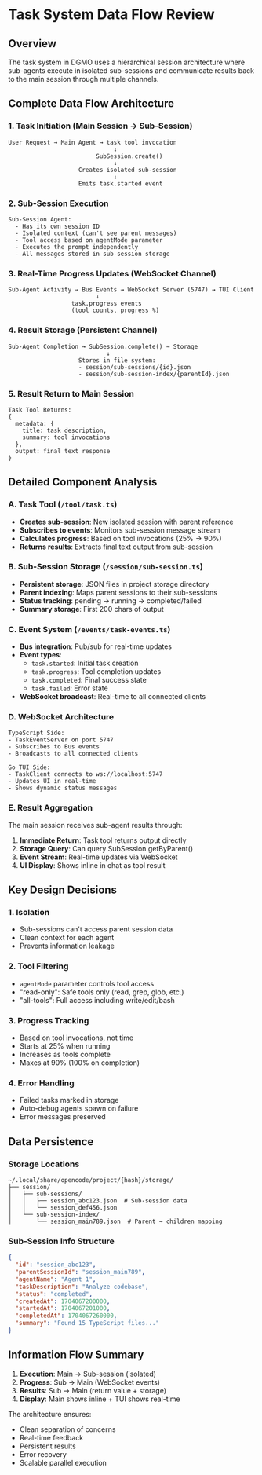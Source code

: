 # Task System Data Flow Review

## Overview

The task system in DGMO uses a hierarchical session architecture where sub-agents execute in isolated sub-sessions and communicate results back to the main session through multiple channels.

## Complete Data Flow Architecture

### 1. Task Initiation (Main Session → Sub-Session)

```
User Request → Main Agent → task tool invocation
                              ↓
                         SubSession.create()
                              ↓
                    Creates isolated sub-session
                              ↓
                    Emits task.started event
```

### 2. Sub-Session Execution

```
Sub-Session Agent:
  - Has its own session ID
  - Isolated context (can't see parent messages)
  - Tool access based on agentMode parameter
  - Executes the prompt independently
  - All messages stored in sub-session storage
```

### 3. Real-Time Progress Updates (WebSocket Channel)

```
Sub-Agent Activity → Bus Events → WebSocket Server (5747) → TUI Client
                         ↓
                  task.progress events
                  (tool counts, progress %)
```

### 4. Result Storage (Persistent Channel)

```
Sub-Agent Completion → SubSession.complete() → Storage
                            ↓
                    Stores in file system:
                    - session/sub-sessions/{id}.json
                    - session/sub-session-index/{parentId}.json
```

### 5. Result Return to Main Session

```
Task Tool Returns:
{
  metadata: {
    title: task description,
    summary: tool invocations
  },
  output: final text response
}
```

## Detailed Component Analysis

### A. Task Tool (`/tool/task.ts`)

- **Creates sub-session**: New isolated session with parent reference
- **Subscribes to events**: Monitors sub-session message stream
- **Calculates progress**: Based on tool invocations (25% → 90%)
- **Returns results**: Extracts final text output from sub-session

### B. Sub-Session Storage (`/session/sub-session.ts`)

- **Persistent storage**: JSON files in project storage directory
- **Parent indexing**: Maps parent sessions to their sub-sessions
- **Status tracking**: pending → running → completed/failed
- **Summary storage**: First 200 chars of output

### C. Event System (`/events/task-events.ts`)

- **Bus integration**: Pub/sub for real-time updates
- **Event types**:
  - `task.started`: Initial task creation
  - `task.progress`: Tool completion updates
  - `task.completed`: Final success state
  - `task.failed`: Error state
- **WebSocket broadcast**: Real-time to all connected clients

### D. WebSocket Architecture

```
TypeScript Side:
- TaskEventServer on port 5747
- Subscribes to Bus events
- Broadcasts to all connected clients

Go TUI Side:
- TaskClient connects to ws://localhost:5747
- Updates UI in real-time
- Shows dynamic status messages
```

### E. Result Aggregation

The main session receives sub-agent results through:

1. **Immediate Return**: Task tool returns output directly
2. **Storage Query**: Can query SubSession.getByParent()
3. **Event Stream**: Real-time updates via WebSocket
4. **UI Display**: Shows inline in chat as tool result

## Key Design Decisions

### 1. Isolation

- Sub-sessions can't access parent session data
- Clean context for each agent
- Prevents information leakage

### 2. Tool Filtering

- `agentMode` parameter controls tool access
- "read-only": Safe tools only (read, grep, glob, etc.)
- "all-tools": Full access including write/edit/bash

### 3. Progress Tracking

- Based on tool invocations, not time
- Starts at 25% when running
- Increases as tools complete
- Maxes at 90% (100% on completion)

### 4. Error Handling

- Failed tasks marked in storage
- Auto-debug agents spawn on failure
- Error messages preserved

## Data Persistence

### Storage Locations

```
~/.local/share/opencode/project/{hash}/storage/
├── session/
│   ├── sub-sessions/
│   │   ├── session_abc123.json  # Sub-session data
│   │   └── session_def456.json
│   └── sub-session-index/
│       └── session_main789.json  # Parent → children mapping
```

### Sub-Session Info Structure

```json
{
  "id": "session_abc123",
  "parentSessionId": "session_main789",
  "agentName": "Agent 1",
  "taskDescription": "Analyze codebase",
  "status": "completed",
  "createdAt": 1704067200000,
  "startedAt": 1704067201000,
  "completedAt": 1704067260000,
  "summary": "Found 15 TypeScript files..."
}
```

## Information Flow Summary

1. **Execution**: Main → Sub-session (isolated)
2. **Progress**: Sub → Main (WebSocket events)
3. **Results**: Sub → Main (return value + storage)
4. **Display**: Main shows inline + TUI shows real-time

The architecture ensures:

- Clean separation of concerns
- Real-time feedback
- Persistent results
- Error recovery
- Scalable parallel execution
